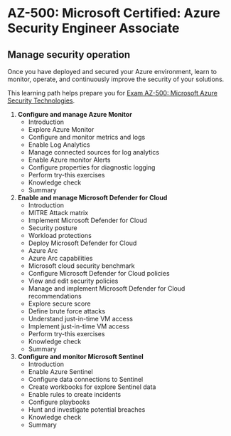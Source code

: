 # **AZ-500: Microsoft Certified: Azure Security Engineer Associate**

## **Manage security operation**
Once you have deployed and secured your Azure environment, learn to monitor, operate, and continuously improve the security of your solutions.

This learning path helps prepare you for [Exam AZ-500: Microsoft Azure Security Technologies](https://learn.microsoft.com/en-gb/certifications/exams/az-500/).

1. **Configure and manage Azure Monitor**
      - Introduction
      - Explore Azure Monitor
      - Configure and monitor metrics and logs
      - Enable Log Analytics
      - Manage connected sources for log analytics
      - Enable Azure monitor Alerts
      - Configure properties for diagnostic logging
      - Perform try-this exercises
      - Knowledge check
      - Summary
2. **Enable and manage Microsoft Defender for Cloud**
      - Introduction
      - MITRE Attack matrix
      - Implement Microsoft Defender for Cloud
      - Security posture
      - Workload protections
      - Deploy Microsoft Defender for Cloud
      - Azure Arc
      - Azure Arc capabilities
      - Microsoft cloud security benchmark
      - Configure Microsoft Defender for Cloud policies
      - View and edit security policies
      - Manage and implement Microsoft Defender for Cloud recommendations
      - Explore secure score
      - Define brute force attacks
      - Understand just-in-time VM access
      - Implement just-in-time VM access
      - Perform try-this exercises
      - Knowledge check
      - Summary
3. **Configure and monitor Microsoft Sentinel**
      - Introduction
      - Enable Azure Sentinel
      - Configure data connections to Sentinel
      - Create workbooks for explore Sentinel data
      - Enable rules to create incidents
      - Configure playbooks
      - Hunt and investigate potential breaches
      - Knowledge check
      - Summary

